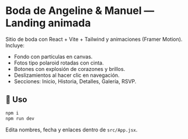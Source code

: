 # Boda de Angeline & Manuel — Landing animada

Sitio de boda con React + Vite + Tailwind y animaciones (Framer Motion). Incluye:
- Fondo con partículas en canvas.
- Fotos tipo polaroid rotadas con cinta.
- Botones con explosión de corazones y brillos.
- Deslizamientos al hacer clic en navegación.
- Secciones: Inicio, Historia, Detalles, Galería, RSVP.

## 🚀 Uso
```bash
npm i
npm run dev
```
Edita nombres, fecha y enlaces dentro de `src/App.jsx`.
